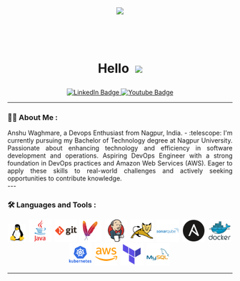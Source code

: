<div id="header" align="center">
  <img src="https://i.giphy.com/media/v1.Y2lkPTc5MGI3NjExYnFlbzJteHZpcGh3dTRiMGVvMWE2a3I0ZnhuNGI0dGJveDIzM3I5ayZlcD12MV9pbnRlcm5hbF9naWZfYnlfaWQmY3Q9cw/nYD66ng26rP1WMmXwx/giphy.gif" width="200"/>
</div>
<h1 id="header" align="center">
   &nbsp;&nbsp;<i></i><p><span class="bold">Hello&nbsp; </i>
  <img src="https://media.giphy.com/media/hvRJCLFzcasrR4ia7z/giphy.gif" width="30px"/>
  </span</p>
</h1>
<div id="badges" align="center">
  <a href="linkedin.com/in/anshu-waghmare-b9ba34294">
    <img src="https://img.shields.io/badge/LinkedIn-blue?style=for-the-badge&logo=linkedin&logoColor=white" alt="LinkedIn Badge"/>
  </a>
  <a href="https://www.instagram.com/anshu._.w/">
    <img src="https://img.shields.io/badge/Instagram-orange?style=for-the-badge&logo=Instagram&logoColor=white" alt="Youtube Badge"/>
  </a>
</div>

---

### 👨‍💻 About Me :
<div align= "justify"> Anshu Waghmare, a Devops Enthusiast from Nagpur, India.
- :telescope: I'm currently pursuing my Bachelor of Technology degree at Nagpur University. Passionate about enhancing technology and efficiency in software development and operations. Aspiring DevOps Engineer with a strong foundation in DevOps practices and Amazon Web Services (AWS). Eager to apply these skills to real-world challenges and actively seeking opportunities to contribute knowledge.
<div>
---

### :hammer_and_wrench: Languages and Tools :
<div align= "center">
  <img src="https://github.com/devicons/devicon/blob/6910f0503efdd315c8f9b858234310c06e04d9c0/icons/linux/linux-original.svg" title="JavaScript" alt="JavaScript" width="40" height="40"/>&nbsp;
  <img src="https://github.com/devicons/devicon/blob/master/icons/java/java-original-wordmark.svg" title="Java" alt="Java" width="50" height="50"/>&nbsp;
  <img src="https://github.com/devicons/devicon/blob/master/icons/git/git-original-wordmark.svg" title="Git" **alt="Git" width="50" height="50"/>
  <img src="https://github.com/devicons/devicon/blob/6910f0503efdd315c8f9b858234310c06e04d9c0/icons/maven/maven-original.svg" title="Spring" alt="Spring" width="50" height="50"/>&nbsp;
  <img src="https://github.com/devicons/devicon/blob/6910f0503efdd315c8f9b858234310c06e04d9c0/icons/jenkins/jenkins-original.svg" title="Material UI" alt="Material UI" width="50" height="50"/>&nbsp;
  <img src="https://github.com/devicons/devicon/blob/6910f0503efdd315c8f9b858234310c06e04d9c0/icons/tomcat/tomcat-original.svg" title="Flutter" alt="Flutter" width="50" height="50"/>&nbsp;
  <img src="https://github.com/devicons/devicon/blob/6910f0503efdd315c8f9b858234310c06e04d9c0/icons/sonarqube/sonarqube-plain-wordmark.svg" title="Firebase" alt="Firebase" width="50" height="50"/>&nbsp;
  <img src="https://github.com/devicons/devicon/blob/6910f0503efdd315c8f9b858234310c06e04d9c0/icons/ansible/ansible-original.svg" title="React" alt="React" width="50" height="50"/>&nbsp;
  <img src="https://github.com/devicons/devicon/blob/6910f0503efdd315c8f9b858234310c06e04d9c0/icons/docker/docker-original-wordmark.svg"  title="CSS3" alt="CSS" width="50" height="50"/>&nbsp;
  <img src="https://github.com/devicons/devicon/blob/6910f0503efdd315c8f9b858234310c06e04d9c0/icons/kubernetes/kubernetes-plain-wordmark.svg" title="HTML5" alt="HTML" width="50" height="50"/>&nbsp;
  <img src="https://github.com/devicons/devicon/blob/master/icons/amazonwebservices/amazonwebservices-plain-wordmark.svg" title="AWS" alt="AWS" width="50" height="50"/>&nbsp;
  <img src="https://github.com/devicons/devicon/blob/6910f0503efdd315c8f9b858234310c06e04d9c0/icons/terraform/terraform-original.svg" title="Redux" alt="Redux " width="50" height="50"/>&nbsp;
  <img src="https://github.com/devicons/devicon/blob/master/icons/mysql/mysql-original-wordmark.svg" title="MySQL"  alt="MySQL" width="50" height="50"/>&nbsp;
</div>

---

